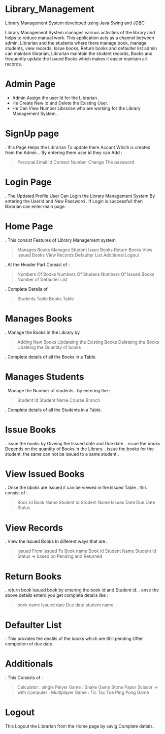 # Library_Management
Library Management System developed using Java Swing and JDBC

Library Management System manages various activities of the library
and helps to reduce manual work. This application acts as a channel
between admin, Librarian and the students where there manage book,
manage students, view records, Issue books, Return books and
defaulter list admin can maintain librarian, Librarian maintain the
student records, Books and frequently update the Issued Books which
makes it easier maintain all records.

# Admin Page
* Admin Assign the user Id for the Librarian .
* He Create New Id and Delete the Existing User.
* He Can View Number Librarian who are working for the Library Management System.

# SignUp page
. this Page Helps the Librarian To update there Acount Which is created from the Admin.
. By entering there user id they can Add : 
> Personal Email Id
> Contact Number
> Change The password

# Login Page
. The Updated Profile User Can Login the Library Management System By entering the UserId and New Password 
. If Login is successfull then librarian can enter main page.

# Home Page
. This consist Features of Library Management system
>Manages Books
>Manages Student
>Issue Books
>Return Books
>View Issued Books
>View Records
>Defaulter List
>Additional
>Logout

. At the Header Part Consist of :
>Numbers Of Books
>Numbers Of Studens
>Numbers Of Issued Books
>Number of Defaulter List

. Complete Details of 
>Students Table
>Books Table

# Manages Books
. Manage the Books in the Library by
>Adding New Books
>Updateing the Existing Books
>Deleteing the Books
>Udateing the Quantity of books

. Complete details of all the Books in a Table.

# Manages Students
. Manage the Number of students 
. by entering the :
>Student Id
>Student Name
>Course
>Branch

. Complete details of all the Students in a Table.

# Issue Books
. issue the books by Giveing the Issued date and Due date.
. issue the books Depends on the quantity of Books in the Library.
. issue the books for the student, the same can not be issued to a same student .

# View Issued Books
. Onse the bboks are Issued it can be viewed in the Issued Table
. this consist of :
>Book Id
>Book Name
>Student Id
>Student Name
>Issued Date
>Due Date
>Status

# View Records
. View the Issued Books In diiferent ways that are :
>Issued From
>Issued To
>Book name
>Book Id
>Student Name
>Student Id
>Status -> based on Pending and Returned

# Return Books
. return book Issued book by entering the book id and Student id.
. onse the above details enterd you get complete details like :
>book name 
>Issued date
>Due date
>student name.

# Defaulter List
. This provides the deatils of the books which are Still pending Ofter completion of due date.

# Additionals
. This Consists of :
>Calculator
. single Palyer Game :
>Snake Game
>Stone Paper Scissor -> with Computer
. Multiplayer Game :
>Tic Tac Toe
>Ping Pong Game

# Logout 
This Logout the Librarian from the Home page by savig Complete datials.
